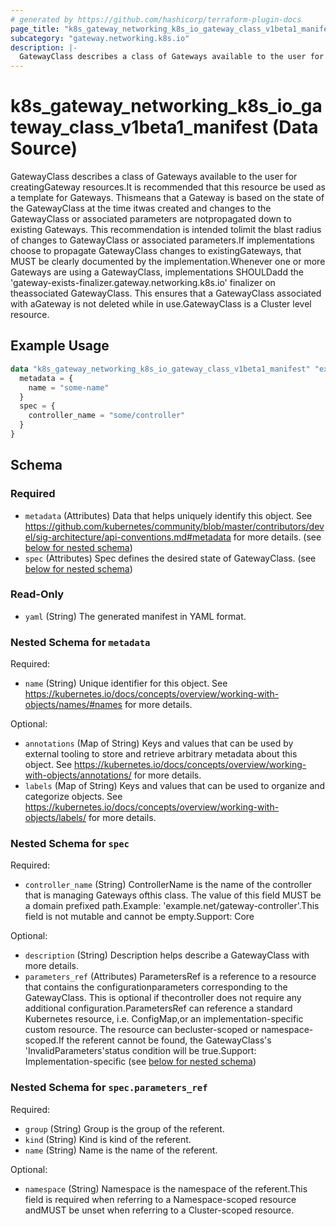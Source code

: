 ```yaml
---
# generated by https://github.com/hashicorp/terraform-plugin-docs
page_title: "k8s_gateway_networking_k8s_io_gateway_class_v1beta1_manifest Data Source - terraform-provider-k8s"
subcategory: "gateway.networking.k8s.io"
description: |-
  GatewayClass describes a class of Gateways available to the user for creatingGateway resources.It is recommended that this resource be used as a template for Gateways. Thismeans that a Gateway is based on the state of the GatewayClass at the time itwas created and changes to the GatewayClass or associated parameters are notpropagated down to existing Gateways. This recommendation is intended tolimit the blast radius of changes to GatewayClass or associated parameters.If implementations choose to propagate GatewayClass changes to existingGateways, that MUST be clearly documented by the implementation.Whenever one or more Gateways are using a GatewayClass, implementations SHOULDadd the 'gateway-exists-finalizer.gateway.networking.k8s.io' finalizer on theassociated GatewayClass. This ensures that a GatewayClass associated with aGateway is not deleted while in use.GatewayClass is a Cluster level resource.
---
```


# k8s_gateway_networking_k8s_io_gateway_class_v1beta1_manifest (Data Source)

GatewayClass describes a class of Gateways available to the user for creatingGateway resources.It is recommended that this resource be used as a template for Gateways. Thismeans that a Gateway is based on the state of the GatewayClass at the time itwas created and changes to the GatewayClass or associated parameters are notpropagated down to existing Gateways. This recommendation is intended tolimit the blast radius of changes to GatewayClass or associated parameters.If implementations choose to propagate GatewayClass changes to existingGateways, that MUST be clearly documented by the implementation.Whenever one or more Gateways are using a GatewayClass, implementations SHOULDadd the 'gateway-exists-finalizer.gateway.networking.k8s.io' finalizer on theassociated GatewayClass. This ensures that a GatewayClass associated with aGateway is not deleted while in use.GatewayClass is a Cluster level resource.

## Example Usage

```terraform
data "k8s_gateway_networking_k8s_io_gateway_class_v1beta1_manifest" "example" {
  metadata = {
    name = "some-name"
  }
  spec = {
    controller_name = "some/controller"
  }
}
```

<!-- schema generated by tfplugindocs -->
## Schema

### Required

- `metadata` (Attributes) Data that helps uniquely identify this object. See https://github.com/kubernetes/community/blob/master/contributors/devel/sig-architecture/api-conventions.md#metadata for more details. (see [below for nested schema](#nestedatt--metadata))
- `spec` (Attributes) Spec defines the desired state of GatewayClass. (see [below for nested schema](#nestedatt--spec))

### Read-Only

- `yaml` (String) The generated manifest in YAML format.

<a id="nestedatt--metadata"></a>
### Nested Schema for `metadata`

Required:

- `name` (String) Unique identifier for this object. See https://kubernetes.io/docs/concepts/overview/working-with-objects/names/#names for more details.

Optional:

- `annotations` (Map of String) Keys and values that can be used by external tooling to store and retrieve arbitrary metadata about this object. See https://kubernetes.io/docs/concepts/overview/working-with-objects/annotations/ for more details.
- `labels` (Map of String) Keys and values that can be used to organize and categorize objects. See https://kubernetes.io/docs/concepts/overview/working-with-objects/labels/ for more details.


<a id="nestedatt--spec"></a>
### Nested Schema for `spec`

Required:

- `controller_name` (String) ControllerName is the name of the controller that is managing Gateways ofthis class. The value of this field MUST be a domain prefixed path.Example: 'example.net/gateway-controller'.This field is not mutable and cannot be empty.Support: Core

Optional:

- `description` (String) Description helps describe a GatewayClass with more details.
- `parameters_ref` (Attributes) ParametersRef is a reference to a resource that contains the configurationparameters corresponding to the GatewayClass. This is optional if thecontroller does not require any additional configuration.ParametersRef can reference a standard Kubernetes resource, i.e. ConfigMap,or an implementation-specific custom resource. The resource can becluster-scoped or namespace-scoped.If the referent cannot be found, the GatewayClass's 'InvalidParameters'status condition will be true.Support: Implementation-specific (see [below for nested schema](#nestedatt--spec--parameters_ref))

<a id="nestedatt--spec--parameters_ref"></a>
### Nested Schema for `spec.parameters_ref`

Required:

- `group` (String) Group is the group of the referent.
- `kind` (String) Kind is kind of the referent.
- `name` (String) Name is the name of the referent.

Optional:

- `namespace` (String) Namespace is the namespace of the referent.This field is required when referring to a Namespace-scoped resource andMUST be unset when referring to a Cluster-scoped resource.
